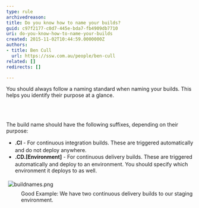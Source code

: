```yaml
---
type: rule
archivedreason: 
title: Do you know how to name your builds?
guid: c97f2177-c0d7-445e-bda7-fb4909db7710
uri: do-you-know-how-to-name-your-builds
created: 2015-11-02T10:44:59.0000000Z
authors:
- title: Ben Cull
  url: https://ssw.com.au/people/ben-cull
related: []
redirects: []

---
```



You should always follow a naming standard when naming your builds. This helps you identify their purpose at a glance.
<br><excerpt class='endintro'></excerpt><br>
<p>​</p><p>The build name should have the following suffixes, depending on their purpose&#58;</p><ul><li><span style="line-height&#58;20.8px;"><strong>.CI</strong> - For continuous integration builds. These are triggered automatically and do not deploy anywhere.<br></span></li><li><span style="line-height&#58;20.8px;"><strong>.CD.[Environment]</strong> - For continuous delivery builds. These are triggered automatically and deploy to an environment. You should specify which environment it deploys to as well.</span></li></ul><div><span style="line-height&#58;20.8px;"><img src="/PublishingImages/buildnames.png" alt="buildnames.png" style="margin&#58;5px;" /><br></span></div><dd class="ssw15-rteElement-FigureGood">Good Example&#58;&#160;We have two continuous delivery​&#160;builds to our staging environment.</dd><div><span style="line-height&#58;20.8px;"><br></span></div>


